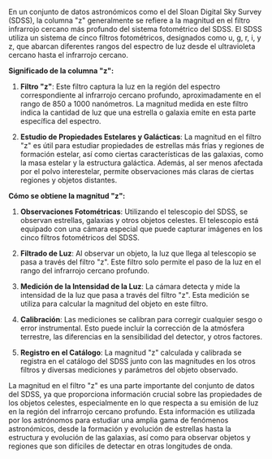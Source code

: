 En un conjunto de datos astronómicos como el del Sloan Digital Sky Survey (SDSS), la columna "z" generalmente se refiere a la magnitud en el filtro infrarrojo cercano más profundo del sistema fotométrico del SDSS. El SDSS utiliza un sistema de cinco filtros fotométricos, designados como u, g, r, i, y z, que abarcan diferentes rangos del espectro de luz desde el ultravioleta cercano hasta el infrarrojo cercano.

**Significado de la columna "z":**

1. **Filtro "z"**: Este filtro captura la luz en la región del espectro correspondiente al infrarrojo cercano profundo, aproximadamente en el rango de 850 a 1000 nanómetros. La magnitud medida en este filtro indica la cantidad de luz que una estrella o galaxia emite en esta parte específica del espectro.

2. **Estudio de Propiedades Estelares y Galácticas**: La magnitud en el filtro "z" es útil para estudiar propiedades de estrellas más frías y regiones de formación estelar, así como ciertas características de las galaxias, como la masa estelar y la estructura galáctica. Además, al ser menos afectada por el polvo interestelar, permite observaciones más claras de ciertas regiones y objetos distantes.

**Cómo se obtiene la magnitud "z":**

1. **Observaciones Fotométricas**: Utilizando el telescopio del SDSS, se observan estrellas, galaxias y otros objetos celestes. El telescopio está equipado con una cámara especial que puede capturar imágenes en los cinco filtros fotométricos del SDSS.

2. **Filtrado de Luz**: Al observar un objeto, la luz que llega al telescopio se pasa a través del filtro "z". Este filtro solo permite el paso de la luz en el rango del infrarrojo cercano profundo.

3. **Medición de la Intensidad de la Luz**: La cámara detecta y mide la intensidad de la luz que pasa a través del filtro "z". Esta medición se utiliza para calcular la magnitud del objeto en este filtro.

4. **Calibración**: Las mediciones se calibran para corregir cualquier sesgo o error instrumental. Esto puede incluir la corrección de la atmósfera terrestre, las diferencias en la sensibilidad del detector, y otros factores.

5. **Registro en el Catálogo**: La magnitud "z" calculada y calibrada se registra en el catálogo del SDSS junto con las magnitudes en los otros filtros y diversas mediciones y parámetros del objeto observado.

La magnitud en el filtro "z" es una parte importante del conjunto de datos del SDSS, ya que proporciona información crucial sobre las propiedades de los objetos celestes, especialmente en lo que respecta a su emisión de luz en la región del infrarrojo cercano profundo. Esta información es utilizada por los astrónomos para estudiar una amplia gama de fenómenos astronómicos, desde la formación y evolución de estrellas hasta la estructura y evolución de las galaxias, así como para observar objetos y regiones que son difíciles de detectar en otras longitudes de onda.